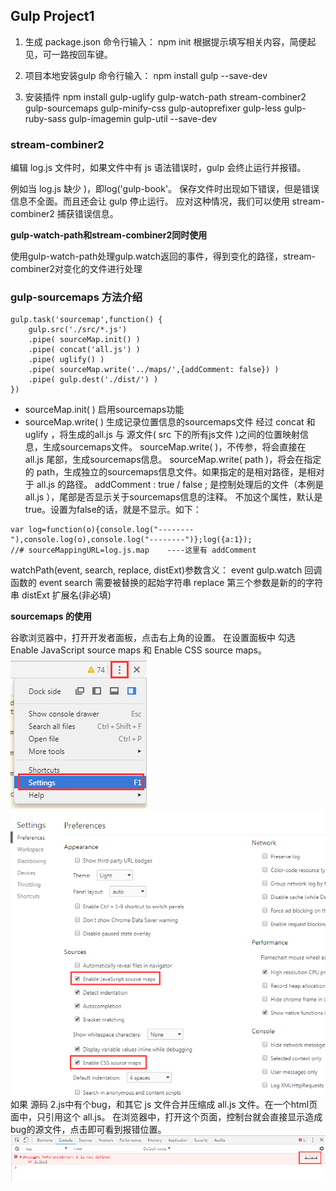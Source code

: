##  Gulp  Project1

1. 生成 package.json
命令行输入：
npm init
根据提示填写相关内容，简便起见，可一路按回车键。

2.  项目本地安装gulp
命令行输入：
npm install gulp --save-dev

3. 安装插件
npm install gulp-uglify gulp-watch-path stream-combiner2 gulp-sourcemaps gulp-minify-css gulp-autoprefixer gulp-less gulp-ruby-sass gulp-imagemin gulp-util --save-dev



### stream-combiner2

编辑 log.js 文件时，如果文件中有 js 语法错误时，gulp 会终止运行并报错。

例如当 log.js 缺少 )，即log('gulp-book'。
保存文件时出现如下错误，但是错误信息不全面。而且还会让 gulp 停止运行。
应对这种情况，我们可以使用 stream-combiner2 捕获错误信息。


**gulp-watch-path和stream-combiner2同时使用**

使用gulp-watch-path处理gulp.watch返回的事件，得到变化的路径，stream-combiner2对变化的文件进行处理


### gulp-sourcemaps 方法介绍

```
gulp.task('sourcemap',function() {
    gulp.src('./src/*.js')
    .pipe( sourceMap.init() )
    .pipe( concat('all.js') )
    .pipe( uglify() )
    .pipe( sourceMap.write('../maps/',{addComment: false}) )
    .pipe( gulp.dest('./dist/') )
})
```

- sourceMap.init( ) 启用sourcemaps功能
- sourceMap.write( ) 生成记录位置信息的sourcemaps文件
经过 concat 和 uglify ，将生成的all.js 与 源文件( src 下的所有js文件 )之间的位置映射信息，生成sourcemaps文件。
sourceMap.write( )，不传参，将会直接在 all.js 尾部，生成sourcemaps信息。
sourceMap.write( path )，将会在指定的 path，生成独立的sourcemaps信息文件。如果指定的是相对路径，是相对于 all.js 的路径。
addComment : true / false ; 是控制处理后的文件（本例是 all.js ），尾部是否显示关于sourcemaps信息的注释。
不加这个属性，默认是true。设置为false的话，就是不显示。如下：

```
var log=function(o){console.log("--------"),console.log(o),console.log("--------")};log({a:1});
//# sourceMappingURL=log.js.map    ----这里有 addComment

```

watchPath(event, search, replace, distExt)参数含义：
event	gulp.watch 回调函数的 event
search	需要被替换的起始字符串
replace	第三个参数是新的的字符串
distExt	扩展名(非必填)



**sourcemaps 的使用**

谷歌浏览器中，打开开发者面板，点击右上角的设置。
在设置面板中 勾选 Enable JavaScript source maps 和 Enable CSS source maps。
![sourcemaps](sourcemap1.png)
![sourcemaps](sourcemap2.png)
如果 源码 2.js中有个bug，和其它 js 文件合并压缩成 all.js 文件。在一个html页面中，只引用这个 all.js。
在浏览器中，打开这个页面，控制台就会直接显示造成bug的源文件，点击即可看到报错位置。
![sourcemaps](sourcemap3.png)















